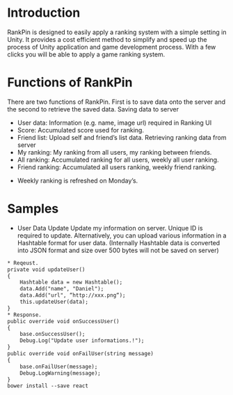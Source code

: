 # Introduction

 RankPin is designed to easily apply a ranking system with a simple setting in Unity. It provides a cost efficient method to simplify and speed up the process of Unity application and game development process. With a few clicks you will be able to apply a game ranking system.


# Functions of RankPin

 There are two functions of RankPin. First is to save data onto the server and the second to retrieve the saved data.
Saving data to server
 - User data: Information (e.g. name, image url) required in Ranking UI
 - Score: Accumulated score used for ranking.
 - Friend list: Upload self and friend’s list data.
Retrieving ranking data from server
 - My ranking: My ranking from all users, my ranking between friends.
 - All ranking: Accumulated ranking for all users, weekly all user ranking.
 - Friend ranking: Accumulated all users ranking, weekly friend ranking.
 * Weekly ranking is refreshed on Monday’s.


# Samples
- User Data Update
Update my information on server. Unique ID is required to update.
Alternatively, you can upload various information in a Hashtable format for user data.
(Internally Hashtable data is converted into JSON format and size over 500 bytes will not be saved on server)
```html
* Reqeust.
private void updateUser()
{
	Hashtable data = new Hashtable();
	data.Add("name", "Daniel");
	data.Add("url", “http://xxx.png“);
	this.updateUser(data);
}
* Response.
public override void onSuccessUser()
{
	base.onSuccessUser();
	Debug.Log("Update user informations.!");
}
public override void onFailUser(string message)
{
	base.onFailUser(message);
	Debug.LogWarning(message);
}
bower install --save react
```
